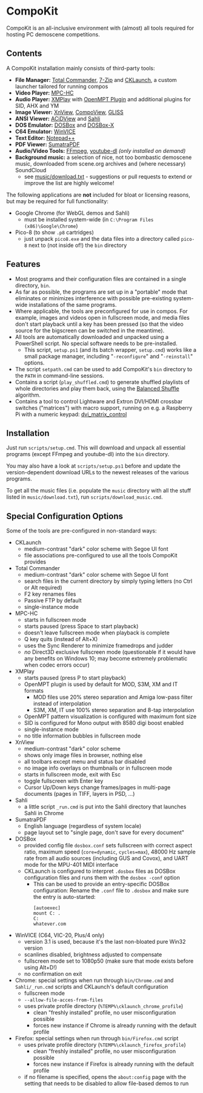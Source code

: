 # CompoKit

CompoKit is an all-inclusive environment with (almost) all tools required for hosting PC demoscene competitions.

## Contents

A CompoKit installation mainly consists of third-party tools:

- **File Manager:** [Total Commander](https://www.ghisler.com/index.htm), [7-Zip](https://www.7-zip.org/) and [CKLaunch](src/cklaunch), a custom launcher tailored for running compos
- **Video Player:** [MPC-HC](https://mpc-hc.org/)
- **Audio Player:** [XMPlay](https://www.un4seen.com/xmplay.html) with [OpenMPT Plugin](https://lib.openmpt.org/libopenmpt/) and additional plugins for SID, AHX and YM
- **Image Viewer:** [XnView](https://www.xnview.com/en/), [CompoView](https://www.pouet.net/prod.php?which=56934), [GLISS](http://svn.emphy.de/scripts/trunk/gliss.cpp)
- **ANSI Viewer:** [ACiDView](https://sourceforge.net/projects/acidview6-win32/) and [Sahli](https://github.com/m0qui/Sahli)
- **DOS Emulator:** [DOSBox](https://www.dosbox.com/) and [DOSBox-X](https://dosbox-x.com/)
- **C64 Emulator:** [WinVICE](http://vice-emu.sourceforge.net/)
- **Text Editor:** [Notepad++](https://notepad-plus-plus.org/)
- **PDF Viewer:** [SumatraPDF](https://www.sumatrapdfreader.org/)
- **Audio/Video Tools:** [FFmpeg](http://ffmpeg.org/), [youtube-dl](https://ytdl-org.github.io/youtube-dl/) *(only installed on demand)*
- **Background music:** a selection of nice, not too bombastic demoscene music, downloaded from scene.org archives and (where necessary) SoundCloud
  - see [music/download.txt](music/download.txt) - suggestions or pull requests to extend or improve the list are highly welcome!

The following applications are **not** included for bloat or licensing reasons, but may be required for full functionality:
- Google Chrome (for WebGL demos and Sahli)
  - must be installed system-wide (in `C:\Program Files (x86)\Google\Chrome`)
- Pico-8 (to show `.p8` cartridges)
  - just unpack `pico8.exe` and the data files into a directory called `pico-8` next to (not inside of!) the `bin` directory


## Features

- Most programs and their configuration files are contained in a single directory, `bin`.
- As far as possible, the programs are set up in a "portable" mode that eliminates or minimizes interference with possible pre-existing system-wide installations of the same programs.
- Where applicable, the tools are preconfigured for use in compos. For example, images and videos open in fullscreen mode, and media files don't start playback until a key has been pressed (so that the video source for the bigscreen can be switched in the meantime).
- All tools are automatically downloaded and unpacked using a PowerShell script. No special software needs to be pre-installed.
  - This script, `setup.ps1` (and its batch wrapper, `setup.cmd`) works like a small package manager, including "`-reconfigure`" and "`-reinstall`" options.
- The script `setpath.cmd` can be used to add CompoKit's `bin` directory to the `PATH` in command-line sessions.
- Contains a script (`play_shuffled.cmd`) to generate shuffled playlists of whole directories and play them back, using the [Balanced Shuffle](https://keyj.emphy.de/balanced-shuffle/) algorithm.
- Contains a tool to control Lightware and Extron DVI/HDMI crossbar switches ("matrices") with macro support, running on e.g. a Raspberry Pi with a numeric keypad: [dvi_matrix_control](src/dvi_matrix_control)

## Installation

Just run `scripts/setup.cmd`. This will download and unpack all essential programs (except FFmpeg and youtube-dl) into the `bin` directory.

You may also have a look at `scripts/setup.ps1` before and update the version-dependent download URLs to the newest releases of the various programs.

To get all the music files (i.e. populate the `music` directory with all the stuff listed in `music/download.txt`), run `scripts/download_music.cmd`.

## Special Configuration Options

Some of the tools are pre-configured in non-standard ways:

- CKLaunch
  - medium-contrast "dark" color scheme with Segoe UI font
  - file associations pre-configured to use all the tools CompoKit provides
- Total Commander
  - medium-contrast "dark" color scheme with Segoe UI font
  - search files in the current directory by simply typing letters (no Ctrl or Alt required)
  - F2 key renames files
  - Passive FTP by default
  - single-instance mode
- MPC-HC
  - starts in fullscreen mode
  - starts paused (press Space to start playback)
  - doesn't leave fullscreen mode when playback is complete
  - Q key quits (instead of Alt+X)
  - uses the Sync Renderer to minimize framedrops and judder
  - *no* Direct3D exclusive fullscreen mode (questionable if it would have any benefits on Windows 10; may become extremely problematic when codec errors occur)
- XMPlay
  - starts paused (press P to start playback)
  - OpenMPT plugin is used by default for MOD, S3M, XM and IT formats
    - MOD files use 20% stereo separation and Amiga low-pass filter instead of interpolation
    - S3M, XM, IT use 100% stereo separation and 8-tap interpolation
  - OpenMPT pattern visualization is configured with maximum font size
  - SID is configured for Mono output with 8580 digi boost enabled
  - single-instance mode
  - no title information bubbles in fullscreen mode
- XnView
  - medium-contrast "dark" color scheme
  - shows only image files in browser, nothing else
  - all toolbars except menu and status bar disabled
  - no image info overlays on thumbnails or in fullscreen mode
  - starts in fullscreen mode, exit with Esc
  - toggle fullscreen with Enter key
  - Cursor Up/Down keys change frames/pages in multi-page documents (pages in TIFF, layers in PSD, ...)
- Sahli
  - a little script `_run.cmd` is put into the Sahli directory that launches Sahli in Chrome
- SumatraPDF
  - English language (regardless of system locale)
  - page layout set to "single page, don't save for every document"
- DOSBox
  - provided config file `dosbox.conf` sets fullscreen with correct aspect ratio, maximum speed (`core=dynamic`, `cycles=max`), 48000 Hz sample rate from all audio sources (including GUS and Covox), and UART mode for the MPU-401 MIDI interface
  - CKLaunch is configured to interpret `.dosbox` files as DOSBox configuration files and runs them with the `dosbox -conf` option
    - This can be used to provide an entry-specific DOSBox configuration: Rename the `.conf` file to `.dosbox` and make sure the entry is auto-started:
      ```
      [autoexec]
      mount C: .
      C:
      whatever.com
      ```
- WinVICE (C64, VIC-20, Plus/4 only)
  - version 3.1 is used, because it's the last non-bloated pure Win32 version
  - scanlines disabled, brightness adjusted to compensate
  - fullscreen mode set to 1080p50 (make sure that mode exists before using Alt+D!)
  - no confirmation on exit
- Chrome: special settings when run through `bin/Chrome.cmd` and `Sahli/_run.cmd` scripts and CKLaunch's default configuration
  - fullscreen mode
  - `--allow-file-acces-from-files`
  - uses private profile directory (`%TEMP%\cklaunch_chrome_profile`)
    - clean "freshly installed" profile, no user misconfiguration possible
    - forces new instance if Chrome is already running with the default profile
- Firefox: special settings when run through `bin/Firefox.cmd` script
  - uses private profile directory (`%TEMP%\cklaunch_firefox_profile`)
    - clean "freshly installed" profile, no user misconfiguration possible
    - forces new instance if Firefox is already running with the default profile
  - if no filename is specified, opens the `about:config` page with the setting that needs to be disabled to allow file-based demos to run
